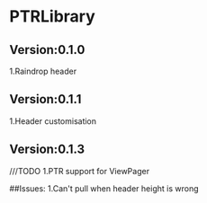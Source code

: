 # PTRLibrary

## Version:0.1.0

1.Raindrop header

## Version:0.1.1

1.Header customisation

## Version:0.1.3
///TODO
1.PTR support for ViewPager



##Issues:
1.Can't pull when header height is wrong
